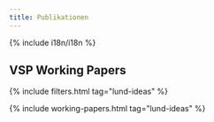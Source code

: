 ```yaml
---
title: Publikationen
---
```


{% include i18n/i18n %}

## VSP Working Papers

{% include filters.html tag="lund-ideas" %}

{% include working-papers.html tag="lund-ideas" %}
